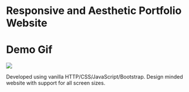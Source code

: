 # Responsive and Aesthetic Portfolio Website

# Demo Gif
![](https://github.com/bhargav-sarvaria/dhyaniparekh/blob/main/Demo.gif)

Developed using vanilla HTTP/CSS/JavaScript/Bootstrap.
Design minded website with support for all screen sizes.
